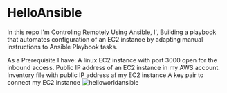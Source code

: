 # HelloAnsible
In this repo I'm Controling Remotely Using Ansible, I', Building a playbook that automates configuration of an EC2 instance by adapting manual instructions to Ansible Playbook tasks.

As a Prerequisite I have:
A linux EC2 instance with port 3000 open for the inbound access.
Public IP address of an EC2 instance in my AWS account.
Inventory file with public IP address af my EC2 instance
A key pair to connect my EC2 instance
![helloworldansible](https://user-images.githubusercontent.com/108334621/179763082-0807db3c-f461-49d6-8f8b-27e4c6c624b7.PNG)
